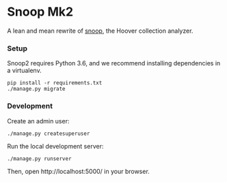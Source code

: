 # Snoop Mk2
A lean and mean rewrite of [snoop][], the Hoover collection analyzer.

[snoop]: https://github.com/hoover/snoop

### Setup
Snoop2 requires Python 3.6, and we recommend installing dependencies in a
virtualenv.

```shell
pip install -r requirements.txt
./manage.py migrate
```

### Development
Create an admin user:

```shell
./manage.py createsuperuser
```


Run the local development server:

```shell
./manage.py runserver
```

Then, open http://localhost:5000/ in your browser.
